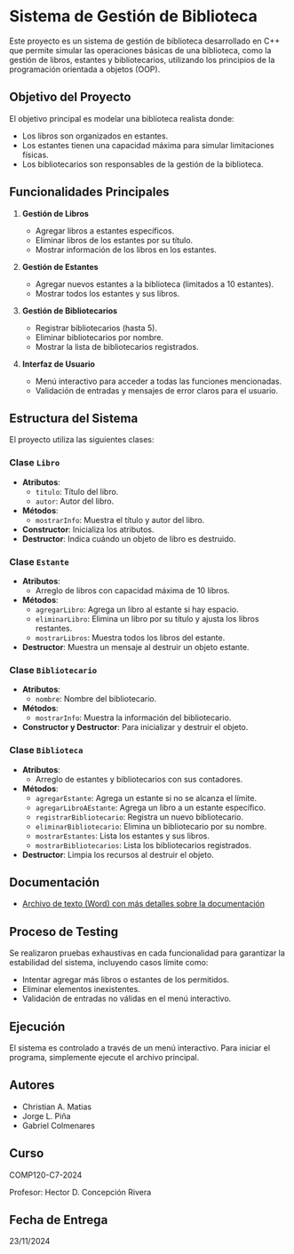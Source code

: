 
# Sistema de Gestión de Biblioteca

Este proyecto es un sistema de gestión de biblioteca desarrollado en C++ que permite simular las operaciones básicas de una biblioteca, como la gestión de libros, estantes y bibliotecarios, utilizando los principios de la programación orientada a objetos (OOP).

## Objetivo del Proyecto

El objetivo principal es modelar una biblioteca realista donde:
- Los libros son organizados en estantes.
- Los estantes tienen una capacidad máxima para simular limitaciones físicas.
- Los bibliotecarios son responsables de la gestión de la biblioteca.

## Funcionalidades Principales

1. **Gestión de Libros**
   - Agregar libros a estantes específicos.
   - Eliminar libros de los estantes por su título.
   - Mostrar información de los libros en los estantes.

2. **Gestión de Estantes**
   - Agregar nuevos estantes a la biblioteca (limitados a 10 estantes).
   - Mostrar todos los estantes y sus libros.

3. **Gestión de Bibliotecarios**
   - Registrar bibliotecarios (hasta 5).
   - Eliminar bibliotecarios por nombre.
   - Mostrar la lista de bibliotecarios registrados.

4. **Interfaz de Usuario**
   - Menú interactivo para acceder a todas las funciones mencionadas.
   - Validación de entradas y mensajes de error claros para el usuario.

## Estructura del Sistema

El proyecto utiliza las siguientes clases:

### Clase `Libro`
- **Atributos**:
  - `titulo`: Título del libro.
  - `autor`: Autor del libro.
- **Métodos**:
  - `mostrarInfo`: Muestra el título y autor del libro.
- **Constructor**: Inicializa los atributos.
- **Destructor**: Indica cuándo un objeto de libro es destruido.

### Clase `Estante`
- **Atributos**:
  - Arreglo de libros con capacidad máxima de 10 libros.
- **Métodos**:
  - `agregarLibro`: Agrega un libro al estante si hay espacio.
  - `eliminarLibro`: Elimina un libro por su título y ajusta los libros restantes.
  - `mostrarLibros`: Muestra todos los libros del estante.
 - **Destructor**: Muestra un mensaje al destruir un objeto estante.

### Clase `Bibliotecario`
- **Atributos**:
  - `nombre`: Nombre del bibliotecario.
- **Métodos**:
  - `mostrarInfo`: Muestra la información del bibliotecario.
- **Constructor y Destructor**: Para inicializar y destruir el objeto.

### Clase `Biblioteca`
- **Atributos**:
  - Arreglo de estantes y bibliotecarios con sus contadores.
- **Métodos**:
  - `agregarEstante`: Agrega un estante si no se alcanza el límite.
  - `agregarLibroAEstante`: Agrega un libro a un estante específico.
  - `registrarBibliotecario`: Registra un nuevo bibliotecario.
  - `eliminarBibliotecario`: Elimina un bibliotecario por su nombre.
  - `mostrarEstantes`: Lista los estantes y sus libros.
  - `mostrarBibliotecarios`: Lista los bibliotecarios registrados.
- **Destructor**: Limpia los recursos al destruir el objeto.

## Documentación

- [Archivo de texto (Word) con más detalles sobre la documentación](https://docs.google.com/document/d/1v7otKp0ij44Q1Bf-e4NliAAeafjqd_iK/edit?usp=sharing&ouid=103856854554494021555&rtpof=true&sd=true)

## Proceso de Testing

Se realizaron pruebas exhaustivas en cada funcionalidad para garantizar la estabilidad del sistema, incluyendo casos límite como:
- Intentar agregar más libros o estantes de los permitidos.
- Eliminar elementos inexistentes.
- Validación de entradas no válidas en el menú interactivo.

## Ejecución

El sistema es controlado a través de un menú interactivo. Para iniciar el programa, simplemente ejecute el archivo principal.

## Autores

- Christian A. Matias
- Jorge L. Piña
- Gabriel Colmenares

## Curso

COMP120-C7-2024

Profesor: Hector D. Concepción Rivera

## Fecha de Entrega

23/11/2024
